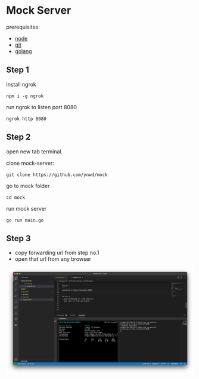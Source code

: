 # Mock Server

prerequisites:
- [node](https://medium.com/@hayasnc/how-to-install-nodejs-and-npm-on-mac-using-homebrew-b33780287d8f)
- [git](https://github.com/git-guides/install-git#install-git-from-homebrew)
- [golang](https://golang.org/doc/install)

## Step 1
install ngrok
```
npm i -g ngrok
```

run ngrok to listen port 8080
```
ngrok http 8080
```

## Step 2
open new tab terminal.

clone mock-server:
```
git clone https://github.com/ynwd/mock
```

go to mock folder
```
cd mock
```
run mock server
```
go run main.go
```

## Step 3
- copy forwarding url from step no.1
- open that url from any browser

![](capture.png)

